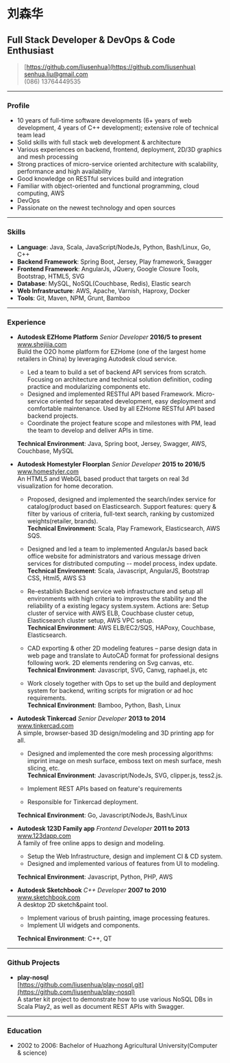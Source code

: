 # 刘森华
## Full Stack Developer & DevOps & Code Enthusiast

> [https://github.com/liusenhua](https://github.com/liusenhua)  
> [senhua.liu@gmail.com](mailto:senhua.liu@gmail.com)  
> (086) 13764449535  

------
### Profile
* 10 years of full-time software developments (6+ years of web development, 4 years of C++ development); extensive role of technical team lead
* Solid skills with full stack web development & architecture
* Various experiences on backend, frontend, deployment, 2D/3D graphics and mesh processing
* Strong practices of micro-service oriented architecture with scalability, performance and high availability
* Good knowledge on RESTful services build and integration
* Familiar with object-oriented and functional programming, cloud computing, AWS
* DevOps
* Passionate on the newest technology and open sources

------
### Skills

* **Language**: Java, Scala, JavaScript/NodeJs, Python, Bash/Linux, Go, C++
* **Backend Framework**: Spring Boot, Jersey, Play framework, Swagger
* **Frontend Framework**: AngularJs, JQuery, Google Closure Tools, Bootstrap, HTML5, SVG
* **Database**: MySQL, NoSQL(Couchbase, Redis), Elastic search
* **Web Infrastructure**: AWS, Apache, Varnish, Haproxy, Docker
* **Tools**: Git, Maven, NPM, Grunt, Bamboo

------

### Experience

* **Autodesk EZHome Platform** *Senior Developer* __2016/5 to present__  
    <a href=http://www.shejijia.com/>www.shejijia.com</a>  
    Build the O2O home platform for EZHome (one of the largest home retailers in China) by leveraging Autodesk cloud service.
	+ Led a team to build a set of backend API services from scratch. Focusing on architecture and technical solution definition, coding practice and modularizing components etc. 
	+ Designed and implemented RESTful API based Framework. Micro-service oriented for separated development, easy deployment and comfortable maintenance. Used by all EZHome RESTful API based backend projects.
	+ Coordinate the project feature scope and milestones with PM, lead the team to develop and deliver APIs in time.
	
  **Technical Environment**: Java, Spring boot, Jersey, Swagger, AWS, Couchbase, MySQL

* **Autodesk Homestyler Floorplan** *Senior Developer* __2015 to 2016/5__  
	<a href=http://www.homestyler.com/floorplan>www.homestyler.com</a>  
    An HTML5 and WebGL based product that targets on real 3d visualization for home decoration.
	+ Proposed, designed and implemented the search/index service for catalog/product based on Elasticsearch. Support features: query & filter by various of criteria, full-text search, ranking by customized weights(retailer, brands).<br>
  **Technical Environment**: Scala, Play Framework, Elasticsearch, AWS SQS.

	+ Designed and led a team to implemented AngularJs based back office website for administrators and various message driven services for distributed computing -- model process, index update.<br>
  **Technical Environment**: Scala, Javascript, AngularJS, Bootstrap CSS, Html5, AWS S3

	+ Re-establish Backend service web infrastructure and setup all environments with high criteria to improves the stability and the reliability of a existing legacy system.system. Actions are: Setup cluster of service with AWS ELB, Couchbase cluster cetup, Elasticsearch cluster setup, AWS VPC setup.<br>
  **Technical Environment**: AWS ELB/EC2/SQS, HAPoxy, Couchbase, Elasticsearch.

	+ CAD exporting & other 2D modeling features – parse design data in web page and translate to AutoCAD format for professional designs following work. 2D elements rendering on Svg canvas, etc.<br>
  **Technical Environment**: Javascript, SVG, Canvg, raphael.js, etc

	+ Work closely together with Ops to set up the build and deployment system for backend, writing scripts for migration or ad hoc requirements.<br>
  **Technical Environment**: Bamboo, Python, Bash, Linux

* **Autodesk Tinkercad** *Senior Developer* __2013 to 2014__   
    <a href=https://www.tinkercad.com/>www.tinkercad.com</a>  
    A simple, browser-based 3D design/modeling and 3D printing app for all.
	+ Designed and implemented the core mesh processing algorithms: imprint image on mesh surface, emboss text on mesh surface, mesh slicing, etc.<br>
  **Technical Environment**: Javascript/NodeJs, SVG, clipper.js, tess2.js.

	+ Implement REST APIs based on feature's requirements
	+ Responsible for Tinkercad deployment.
	
  **Technical Environment**: Go, Javascript/NodeJs, Bash/Linux

* **Autodesk 123D Family app** *Frontend Developer* __2011 to 2013__  
    <a href=http://www.123dapp.com/>www.123dapp.com</a>  
    A family of free online apps to design and modeling.
	+ Setup the Web Infrastructure, design and implement CI & CD system.
	+ Designed and implemented various of features from UI to modeling.
	
  **Technical Environment**: Javascript, Python, PHP, AWS

* **Autodesk Sketchbook** *C++ Developer* __2007 to 2010__  
	<a href=https://www.sketchbook.com/>www.sketchbook.com</a>  
    A desktop 2D sketch&paint tool.
	+ Implement various of brush painting, image processing features.
	+ Implement UI widgets and components.
	
  **Technical Environment**: C++, QT

------

### Github Projects

* **play-nosql**   
    [https://github.com/liusenhua/play-nosql.git](https://github.com/liusenhua/play-nosql)  
    A starter kit project to demonstrate how to use various NoSQL DBs in Scala Play2, as well as document REST APIs with Swagger.

------

### Education

* 2002 to 2006: Bachelor of Huazhong Agricultural University(Computer & science)
